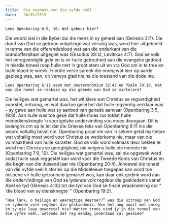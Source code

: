 ```yaml
---
title:  Die oopmaak van die vyfde seël
date:   30/01/2019
---
```


`Lees Openbaring 6:9, 10. Wat gebeur hier?` 

Die woord siel in die Bybel dui die mens in sy geheel aan (Génesis 2:7). Die dood van God se getroue volgelinge wat vervolg was, word hier uitgebeeld in terme van die offerandebloed wat aan die onderkant van die brandofferaltaar uitgegiet was (Eksodus 29:12, Levítikus 4:7). God se volk het onregverdiglik gely en is vir hulle getrouheid aan die evangelie gedood. In hierdie toneel roep hulle met ‘n groot stem uit en vra God om in te tree en hulle bloed te wreek. Hierdie verse spreek die onreg wat hier op aarde gepleeg was, aan; dit verwys glad nie na die toestand van die dode nie. 

`Lees Openbaring 6:11 saam met Deuteronómium 32:43 en Psalm 79:10. Wat was die hemel se reaksie op die gebede van God se martelare?` 

Die heiliges wat gemartel was, het wit klere wat Christus se regverdigheid voorstel, ontvang, en wat daartoe gelei het dat hulle regverdig verklaar was – sy gawe aan hulle wat sy aanbod van genade aanvaar (Openbaring 3:5, 19:8). Aan hulle was toe gesê dat hulle moes rus totdat hulle medediensknegte ‘n soortgelyke ondervinding sou moes deurgaan. Dit is belangrik om op te let dat die Griekse teks van Openbaring 6:11 nie die woord voltallig bevat nie. Openbaring praat nie van ‘n sekere getal martelare wat voltallig moet word voor Christus se wederkoms nie, maar van die volmaaktheid van hulle karakter. God se volk word volmaak deur beklee te word met Christus se geregtigheid, nie volgens hulle eie meriete nie (Openbaring 7:9, 10). Die heiliges wat gemartel was, sal nie opgewek word sodat hulle saak reggestel kan word voor die Tweede Koms van Christus en die begin van die duisend jaar nie (Openbaring 20:4). Alhoewel die toneel van die vyfde seël histories op die Middeleeue toegepas kan word toe miljoene vir hulle getrouheid gemartel was, kan daar ook gedink word aan die ondervindinge van God se lydende volk regdeur die geskiedenis vanaf Abel se tyd (Génesis 4:10) tot die tyd van God se finale wraakneming oor “ ‘die bloed van sy diensknegte’ ” (Openbaring 19:2). 

`“Hoe lank, o heilige en waaragtige Heerser?” was die uitroep van God se lydende volk regdeur die geskiedenis. Wie het nog nooit met onreg in sy eie lewe geworstel nie? Watter troos vind jy in die toneel van die vyfde seël, wetende dat reg eendag inderdaad sal geskied?`